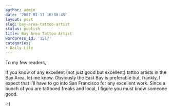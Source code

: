 ```yaml
---
author: admin
date: '2007-01-11 16:38:45'
layout: post
slug: bay-area-tattoo-artist
status: publish
title: Bay Area Tattoo Artist
wordpress_id: '1517'
categories:
- Daily Life
---
```

To my few readers,

If you know of any excellent (not just good but excellent) tattoo artists in the Bay Area, let me know. Obviously the East Bay is preferable but, frankly, I expect that I'll have to go into San Francisco for any excellent work. Since a bunch of you are tattooed freaks and local, I figure you must know someone good.

:-)
